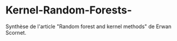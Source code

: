 # Kernel-Random-Forests-
Synthèse de l'article "Random forest and kernel methods" de Erwan Scornet. 
